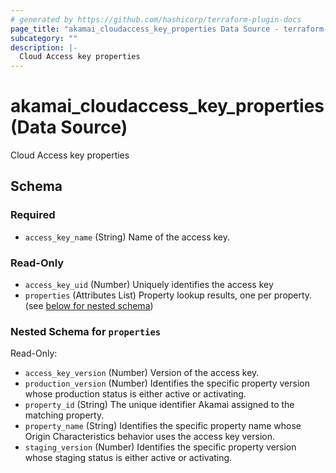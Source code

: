 ```yaml
---
# generated by https://github.com/hashicorp/terraform-plugin-docs
page_title: "akamai_cloudaccess_key_properties Data Source - terraform-provider-akamai"
subcategory: ""
description: |-
  Cloud Access key properties
---
```


# akamai_cloudaccess_key_properties (Data Source)

Cloud Access key properties



<!-- schema generated by tfplugindocs -->
## Schema

### Required

- `access_key_name` (String) Name of the access key.

### Read-Only

- `access_key_uid` (Number) Uniquely identifies the access key
- `properties` (Attributes List) Property lookup results, one per property. (see [below for nested schema](#nestedatt--properties))

<a id="nestedatt--properties"></a>
### Nested Schema for `properties`

Read-Only:

- `access_key_version` (Number) Version of the access key.
- `production_version` (Number) Identifies the specific property version whose production status is either active or activating.
- `property_id` (String) The unique identifier Akamai assigned to the matching property.
- `property_name` (String) Identifies the specific property name whose Origin Characteristics behavior uses the access key version.
- `staging_version` (Number) Identifies the specific property version whose staging status is either active or activating.
